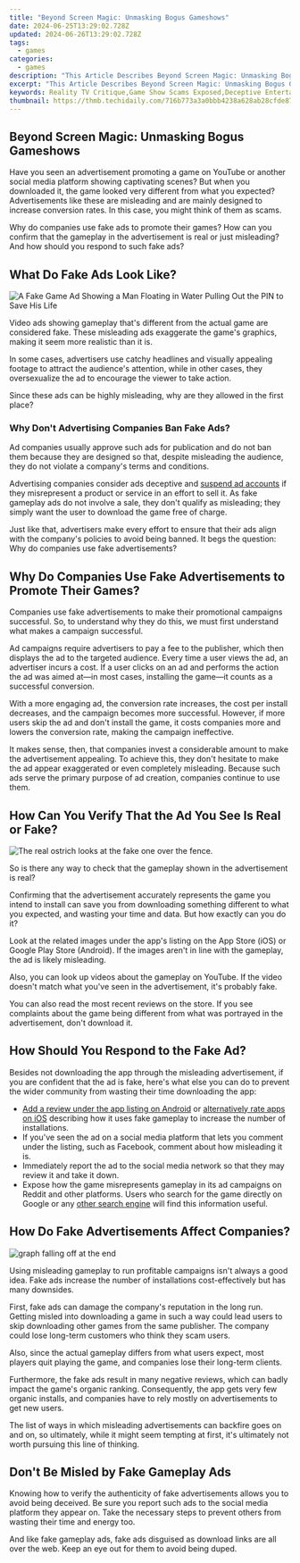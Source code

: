 ```yaml
---
title: "Beyond Screen Magic: Unmasking Bogus Gameshows"
date: 2024-06-25T13:29:02.728Z
updated: 2024-06-26T13:29:02.728Z
tags:
  - games
categories:
  - games
description: "This Article Describes Beyond Screen Magic: Unmasking Bogus Gameshows"
excerpt: "This Article Describes Beyond Screen Magic: Unmasking Bogus Gameshows"
keywords: Reality TV Critique,Game Show Scams Exposed,Deceptive Entertainment Analysis,False Promises in Game Shows,Unmasking TV Hoaxes,Bogus Show Reality Exposed,Game Shows Vs. Reality
thumbnail: https://thmb.techidaily.com/716b773a3a0bbb4238a628ab28cfde8731d3dd391169cbf818a66e733201ea5d.jpg
---
```


## Beyond Screen Magic: Unmasking Bogus Gameshows

 Have you seen an advertisement promoting a game on YouTube or another social media platform showing captivating scenes? But when you downloaded it, the game looked very different from what you expected? Advertisements like these are misleading and are mainly designed to increase conversion rates. In this case, you might think of them as scams.

 Why do companies use fake ads to promote their games? How can you confirm that the gameplay in the advertisement is real or just misleading? And how should you respond to such fake ads?

## What Do Fake Ads Look Like?

![A Fake Game Ad Showing a Man Floating in Water Pulling Out the PIN to Save His Life](https://static1.makeuseofimages.com/wordpress/wp-content/uploads/2023/07/a-fake-game-ad-showing-a-man-floating-in-water-pulling-out-the-pin-to-save-his-life.jpg)

 Video ads showing gameplay that's different from the actual game are considered fake. These misleading ads exaggerate the game's graphics, making it seem more realistic than it is.

 In some cases, advertisers use catchy headlines and visually appealing footage to attract the audience's attention, while in other cases, they oversexualize the ad to encourage the viewer to take action.

 Since these ads can be highly misleading, why are they allowed in the first place?

### Why Don't Advertising Companies Ban Fake Ads?

 Ad companies usually approve such ads for publication and do not ban them because they are designed so that, despite misleading the audience, they do not violate a company's terms and conditions.

 Advertising companies consider ads deceptive and [suspend ad accounts](https://www.makeuseof.com/reasons-facebook-bans-ad-accounts/) if they misrepresent a product or service in an effort to sell it. As fake gameplay ads do not involve a sale, they don't qualify as misleading; they simply want the user to download the game free of charge.

 Just like that, advertisers make every effort to ensure that their ads align with the company's policies to avoid being banned. It begs the question: Why do companies use fake advertisements?

## Why Do Companies Use Fake Advertisements to Promote Their Games?

 Companies use fake advertisements to make their promotional campaigns successful. So, to understand why they do this, we must first understand what makes a campaign successful.

 Ad campaigns require advertisers to pay a fee to the publisher, which then displays the ad to the targeted audience. Every time a user views the ad, an advertiser incurs a cost. If a user clicks on an ad and performs the action the ad was aimed at—in most cases, installing the game—it counts as a successful conversion.

 With a more engaging ad, the conversion rate increases, the cost per install decreases, and the campaign becomes more successful. However, if more users skip the ad and don't install the game, it costs companies more and lowers the conversion rate, making the campaign ineffective.

 It makes sense, then, that companies invest a considerable amount to make the advertisement appealing. To achieve this, they don't hesitate to make the ad appear exaggerated or even completely misleading. Because such ads serve the primary purpose of ad creation, companies continue to use them.

## How Can You Verify That the Ad You See Is Real or Fake?

![The real ostrich looks at the fake one over the fence.](https://static1.makeuseofimages.com/wordpress/wp-content/uploads/2023/04/real-and-fake-ostrich.jpg)

 So is there any way to check that the gameplay shown in the advertisement is real?

 Confirming that the advertisement accurately represents the game you intend to install can save you from downloading something different to what you expected, and wasting your time and data. But how exactly can you do it?

 Look at the related images under the app's listing on the App Store (iOS) or Google Play Store (Android). If the images aren't in line with the gameplay, the ad is likely misleading.

 Also, you can look up videos about the gameplay on YouTube. If the video doesn't match what you've seen in the advertisement, it's probably fake.

 You can also read the most recent reviews on the store. If you see complaints about the game being different from what was portrayed in the advertisement, don't download it.

## How Should You Respond to the Fake Ad?

 Besides not downloading the app through the misleading advertisement, if you are confident that the ad is fake, here's what else you can do to prevent the wider community from wasting their time downloading the app:

* [Add a review under the app listing on Android](https://www.makeuseof.com/write-edit-reviews-google-play-store/) or [alternatively rate apps on iOS](https://www.makeuseof.com/how-to-rate-iphone-ipad-apps-app-store/) describing how it uses fake gameplay to increase the number of installations.
* If you've seen the ad on a social media platform that lets you comment under the listing, such as Facebook, comment about how misleading it is.
* Immediately report the ad to the social media network so that they may review it and take it down.
* Expose how the game misrepresents gameplay in its ad campaigns on Reddit and other platforms. Users who search for the game directly on Google or any [other search engine](https://www.makeuseof.com/tag/13-alternative-search-engines-that-find-what-google-cant/) will find this information useful.

## How Do Fake Advertisements Affect Companies?

![graph falling off at the end](https://static1.makeuseofimages.com/wordpress/wp-content/uploads/2023/01/image-of-graph-showing-a-decline.jpg)

 Using misleading gameplay to run profitable campaigns isn't always a good idea. Fake ads increase the number of installations cost-effectively but has many downsides.

 First, fake ads can damage the company's reputation in the long run. Getting misled into downloading a game in such a way could lead users to skip downloading other games from the same publisher. The company could lose long-term customers who think they scam users.

 Also, since the actual gameplay differs from what users expect, most players quit playing the game, and companies lose their long-term clients.

 Furthermore, the fake ads result in many negative reviews, which can badly impact the game's organic ranking. Consequently, the app gets very few organic installs, and companies have to rely mostly on advertisements to get new users.

 The list of ways in which misleading advertisements can backfire goes on and on, so ultimately, while it might seem tempting at first, it's ultimately not worth pursuing this line of thinking.

## Don't Be Misled by Fake Gameplay Ads

 Knowing how to verify the authenticity of fake advertisements allows you to avoid being deceived. Be sure you report such ads to the social media platform they appear on. Take the necessary steps to prevent others from wasting their time and energy too.

 And like fake gameplay ads, fake ads disguised as download links are all over the web. Keep an eye out for them to avoid being duped.


<ins class="adsbygoogle"
     style="display:block"
     data-ad-format="autorelaxed"
     data-ad-client="ca-pub-7571918770474297"
     data-ad-slot="1223367746"></ins>



<ins class="adsbygoogle"
     style="display:block"
     data-ad-client="ca-pub-7571918770474297"
     data-ad-slot="8358498916"
     data-ad-format="auto"
     data-full-width-responsive="true"></ins>


